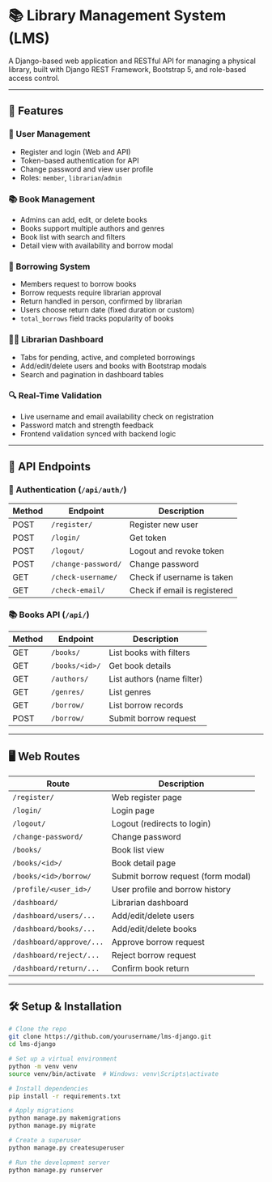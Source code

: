 # 📚 Library Management System (LMS)

A Django-based web application and RESTful API for managing a physical library, built with Django REST Framework, Bootstrap 5, and role-based access control.

---

## 🚀 Features

### 👤 User Management
- Register and login (Web and API)
- Token-based authentication for API
- Change password and view user profile
- Roles: `member`, `librarian`/`admin`

### 📚 Book Management
- Admins can add, edit, or delete books
- Books support multiple authors and genres
- Book list with search and filters
- Detail view with availability and borrow modal

### 🔄 Borrowing System
- Members request to borrow books
- Borrow requests require librarian approval
- Return handled in person, confirmed by librarian
- Users choose return date (fixed duration or custom)
- `total_borrows` field tracks popularity of books

### 🧑‍🏫 Librarian Dashboard
- Tabs for pending, active, and completed borrowings
- Add/edit/delete users and books with Bootstrap modals
- Search and pagination in dashboard tables

### 🔍 Real-Time Validation
- Live username and email availability check on registration
- Password match and strength feedback
- Frontend validation synced with backend logic

---

## 🔌 API Endpoints

### 🔐 Authentication (`/api/auth/`)
| Method | Endpoint             | Description                   |
|--------|----------------------|-------------------------------|
| POST   | `/register/`         | Register new user             |
| POST   | `/login/`            | Get token                     |
| POST   | `/logout/`           | Logout and revoke token       |
| POST   | `/change-password/`  | Change password               |
| GET    | `/check-username/`   | Check if username is taken    |
| GET    | `/check-email/`      | Check if email is registered  |

### 📚 Books API (`/api/`)
| Method | Endpoint             | Description                   |
|--------|----------------------|-------------------------------|
| GET    | `/books/`            | List books with filters       |
| GET    | `/books/<id>/`       | Get book details              |
| GET    | `/authors/`          | List authors (name filter)    |
| GET    | `/genres/`           | List genres                   |
| GET    | `/borrow/`           | List borrow records           |
| POST   | `/borrow/`           | Submit borrow request         |

---

## 🖥️ Web Routes

| Route                         | Description                         |
|-------------------------------|-------------------------------------|
| `/register/`                  | Web register page                   |
| `/login/`                     | Login page                          |
| `/logout/`                    | Logout (redirects to login)         |
| `/change-password/`           | Change password                     |
| `/books/`                     | Book list view                      |
| `/books/<id>/`                | Book detail page                    |
| `/books/<id>/borrow/`         | Submit borrow request (form modal)  |
| `/profile/<user_id>/`         | User profile and borrow history     |
| `/dashboard/`                 | Librarian dashboard                 |
| `/dashboard/users/...`        | Add/edit/delete users               |
| `/dashboard/books/...`        | Add/edit/delete books               |
| `/dashboard/approve/...`      | Approve borrow request              |
| `/dashboard/reject/...`       | Reject borrow request               |
| `/dashboard/return/...`       | Confirm book return                 |

---

## 🛠️ Setup & Installation

```bash
# Clone the repo
git clone https://github.com/yourusername/lms-django.git
cd lms-django

# Set up a virtual environment
python -m venv venv
source venv/bin/activate  # Windows: venv\Scripts\activate

# Install dependencies
pip install -r requirements.txt

# Apply migrations
python manage.py makemigrations
python manage.py migrate

# Create a superuser
python manage.py createsuperuser

# Run the development server
python manage.py runserver
